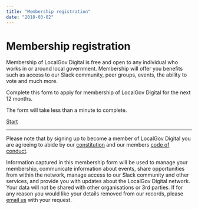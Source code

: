 ```yaml
---
title: "Membership registration"
date: "2018-03-02"
---
```


# Membership registration

Membership of LocalGov Digital is free and open to any individual who works in or around local government. Membership will offer you benefits such as access to our Slack community, peer groups, events, the ability to vote and much more.

Complete this form to apply for membership of LocalGov Digital for the next 12 months.

The form will take less than a minute to complete.

[Start](/membership/membership-signup-form)

* * *

Please note that by signing up to become a member of LocalGov Digital you are agreeing to abide by our [constitution](https://localgov.digital/about/constitution) and our members [code of conduct](/membership/code-of-conduct).

Information captured in this membership form will be used to manage your membership, communicate information about events, share opportunities from within the network, manage access to our Slack community and other services, and provide you with updates about the LocalGov Digital network. Your data will not be shared with other organisations or 3rd parties. If for any reason you would like your details removed from our records, please [email us](mailto:admin@localgov.digital) with your request.
